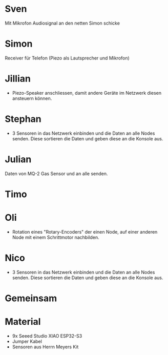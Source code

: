 # Sven
Mit Mikrofon Audiosignal an den netten Simon schicke
# Simon
Receiver für Telefon (Piezo als Lautsprecher und Mikrofon)
# Jillian
- Piezo-Speaker anschliessen, damit andere Geräte im Netzwerk diesen ansteuern können.
# Stephan
- 3 Sensoren in das Netzwerk einbinden und die Daten an alle Nodes senden. Diese sortieren die Daten und geben diese an die Konsole aus.

# Julian
Daten von MQ-2 Gas Sensor und an alle senden.
# Timo

# Oli
- Rotation eines "Rotary-Encoders" der einen Node, auf einer anderen Node mit einem Schrittmotor nachbilden.

# Nico
- 3 Sensoren in das Netzwerk einbinden und die Daten an alle Nodes senden. Diese sortieren die Daten und geben diese an die Konsole aus.

# Gemeinsam

# Material
- 9x Seeed Studio XIAO ESP32-S3
- Jumper Kabel
- Sensoren aus Herrn Meyers Kit
